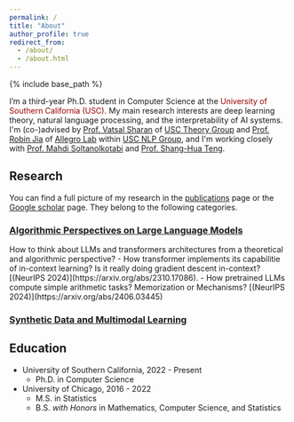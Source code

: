 ```yaml
---
permalink: /
title: "About"
author_profile: true
redirect_from: 
  - /about/
  - /about.html
---
```


{% include base_path %}

I’m a third-year Ph.D. student in Computer Science at the <span style="color:#990000;">University of Southern California (USC)</span>. My main research interests are deep learning theory, natural language processing, and the interpretability of AI systems. I'm (co-)advised by [Prof. Vatsal Sharan](https://vatsalsharan.github.io) of [USC Theory Group](https://viterbi-web.usc.edu/~cstheory/) and [Prof. Robin Jia](https://robinjia.github.io) of [Allegro Lab](https://allegro-lab.github.io) within [USC NLP Group](https://nlp.usc.edu), and I'm working closely with [Prof. Mahdi Soltanolkotabi](https://viterbi-web.usc.edu/~soltanol/index.html) and [Prof. Shang-Hua Teng](https://viterbi-web.usc.edu/~shanghua/).


## Research
You can find a full picture of my research in the [publications](/publications/) page or the [Google scholar](https://scholar.google.com/citations?user=fsbgfqEAAAAJ&hl=en) page. They belong to the following categories.
<h3 style="text-decoration:underline">Algorithmic Perspectives on Large Language Models</h3>
How to think about LLMs and transformers architectures from a theoretical and algorithmic perspective? 
- How transformer implements its capabilitie of in-context learning? Is it really doing gradient descent in-context? [(NeurIPS 2024)](https://arxiv.org/abs/2310.17086).
- How pretrained LLMs compute simple arithmetic tasks? Memorization or Mechanisms? [(NeurIPS 2024)](https://arxiv.org/abs/2406.03445)

<h3 style="text-decoration:underline">Synthetic Data and Multimodal Learning</h3>

## Education
- University of Southern California, 2022 - Present
  - Ph.D. in Computer Science
- University of Chicago, 2016 - 2022
  - M.S. in Statistics
  - B.S. *with Honors* in Mathematics, Computer Science, and Statistics
